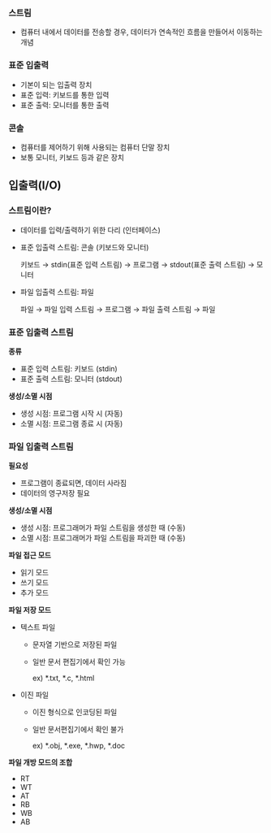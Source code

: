 ### 스트림

- 컴퓨터 내에서 데이터를 전송할 경우, 데이터가 연속적인 흐름을 만들어서 이동하는 개념

### 표준 입출력

- 기본이 되는 입출력 장치
- 표준 입력: 키보드를 통한 입력
- 표준 출력: 모니터를 통한 출력

### 콘솔

- 컴퓨터를 제어하기 위해 사용되는 컴퓨터 단말 장치
- 보통 모니터, 키보드 등과 같은 장치

## 입출력(I/O)

### 스트림이란?

- 데이터를 입력/출력하기 위한 다리 (인터페이스)
- 표준 입출력 스트림: 콘솔 (키보드와 모니터)
    
    키보드 → stdin(표준 입력 스트림) → 프로그램 → stdout(표준 출력 스트림) → 모니터
    
- 파일 입출력 스트림: 파일
    
    파일 → 파일 입력 스트림 → 프로그램 → 파일 출력 스트림 → 파일
    

### 표준 입출력 스트림

**종류**

- 표준 입력 스트림: 키보드 (stdin)
- 표준 출력 스트림: 모니터 (stdout)

**생성/소멸 시점**

- 생성 시점: 프로그램 시작 시 (자동)
- 소멸 시점: 프로그램 종료 시 (자동)

### 파일 입출력 스트림

**필요성**

- 프로그램이 종료되면, 데이터 사라짐
- 데이터의 영구저장 필요

**생성/소멸 시점**

- 생성 시점: 프로그래머가 파일 스트림을 생성한 때 (수동)
- 소멸 시점: 프로그래머가 파일 스트림을 파괴한 때 (수동)

**파일 접근 모드**

- 읽기 모드
- 쓰기 모드
- 추가 모드

**파일 저장 모드**

- 텍스트 파일
    - 문자열 기반으로 저장된 파일
    - 일반 문서 편집기에서 확인 가능
        
        ex) *.txt, *.c, *.html
        
- 이진 파일
    - 이진 형식으로 인코딩된 파일
    - 일반 문서편집기에서 확인 불가
        
        ex) *.obj, *.exe, *.hwp, *.doc
        

**파일 개방 모드의 조합**

- RT
- WT
- AT
- RB
- WB
- AB